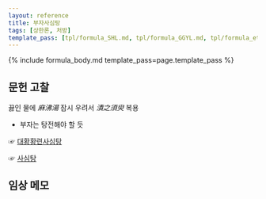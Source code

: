 ```yaml
---
layout: reference
title: 부자사심탕
tags: [상한론, 처방]
template_pass: [tpl/formula_SHL.md, tpl/formula_GGYL.md, tpl/formula_etc.md]
---
```



{% include formula_body.md template_pass=page.template_pass %}

## 문헌 고찰

끓인 물에 _麻沸湯_ 잠시 우려서 _漬之須臾_ 복용
* 부자는 탕전해야 할 듯

☞ [대황황련사심탕]({{site.formulaurl}}/대황황련사심탕)

☞ [사심탕]({{site.formulaurl}}/사심탕)

## 임상 메모

